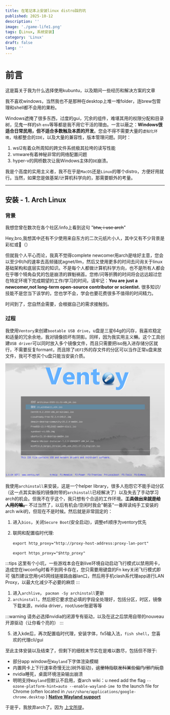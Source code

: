 ```yaml
---
title: 在笔记本上安装linux distro踩的坑
published: 2025-10-12
description: ''
image: './game-life1.png'
tags: [Linux, 系统安装]
category: 'Linux'
draft: false 
lang: ''
---
```


# 前言

这是篇关于我为什么选择使用kubuntu，以及期间一些经历和解决方案的文章

我不喜欢windows，当然我也不是那种在desktop上堆一堆folder，连brew包管理和shell都不会用的果粉。

Windows遮掩了很多东西，过度的gui，冗余的组件，难堪其用的权限分配和目录树，见鬼一样的sh `env`等等都是我不用它干活的理由。一言以蔽之：**Windows很适合日常民用，但不适合多数触及本质的开发**。您会不得不需要大量的`虚拟化环境`，啥都整合的`IDE`，以及大量的兼容性，版本管理问题。同时：

1. wsl2有着众所周知的跨文件系统极其拉垮的读写性能
2. vmware有着神秘非常的网络配置问题
3. hyper-v的网桥数次让我Windows主体的`DE`崩溃。

我是个高度的实用主义者，我不在乎是`MacOS`还是`Linux`的哪个distro，方便好用就行。当然，如果您是做基架/计算机科学向的，那需要额外的考量。

------

## 安装 - 1. Arch Linux

### 背景

我想您曾在数次在各个社区/info上看到这句 "~~btw, i use arch~~"

Hey,bro,我想其中还有不少使用来自东方的二次元纸片小人，其中又有不少背景是彩虹或🍥（）

但就我个人平心而论，我真不觉得complete newcomer用arch是啥好主意，您会以至少6t/h的速率去高频骚扰agnet/llm，然后又使用更多的时间去问询关于linux基础架构和底层实现的知识。不是每个人都做计算机科学方向，也不是所有人都会在乎哪个犄角旮旯的包是崩溃的罪魁祸首。您修/问等折腾的时间将会远远超过您在特定环境下完成期望的工作/学习的时间，请牢记：**You are just a newcomer,not long-term open-source contributor or scientist.** <span id="self-awareness">很多知识/技能不是您当下该学的，您也学不会，学会也要花费很多不值得的时间精力。</spam>

时间到了，您自然会需要，会根据自己的需求接触到。

### 过程

我使用`Ventory`来创建`bootable USB drive`，u盘是三星64g的闪存，我喜欢稳定和适量的冗余余地，我对镜像损坏有阴影。同样，因为我实用主义~~懒~~。这个工具创建`USB driver`可以同时放入多个镜像文件，而且只需要把iso拖入进存储分区就行，不需要反复formant，而且除了`UEFI`外的存文件的分区可以当作正常u盘来放文件，我可不想买个u盘只能当安装介质。

![UEFI](screen_uefi.png)

我使用`archinstall`来安装，这是一个helper library，很多人抱怨它不能手动分区（这一点其实新版的镜像附带的`archinstall`已经解决了）以及失去了手动学习arch的机会。但我不在乎这个，我只想有个合适的工作环境。~~**工具做出来就是给人用的嘛。**~~ 不过当然了，以后有机会/空闲时我会"朝圣"一番拜读纯手工安装的arch wiki的，但现在不是时候。然后就是非常固定的：

1. 进入`bios`，关闭`Secure Boot`(安全启动)，调整efi顺序为ventory优先

2. 联网和配置临时代理:

   `export http_proxy="http://proxy-host-address:proxy-lan-port"`

   `export https_proxy="$http_proxy"`
   

:::tips
这里有个小坑，一些游戏本会在新live环境自动启动飞行模式以禁用网卡，造成您在iwconfig时看不到网卡存在，您只需要用键盘的Fn key关闭飞行模式即可
强烈建议您用rj45网线链接路由器lan口，然后用手机clash系代理app进行LAN Proxy，以最大化减少不必要的麻烦
:::

1. 进入`archlive`， `pacman -Sy archinstall`更新
2. `archinstall`，然后把它要求您必填的字段全处理好，包括分区，时区，镜像下载来源，nvidia driver，root/user账密等等

:::warning
请务必选择nvidia的闭源专有驱动，以及在这之后禁用自带的nouveau开源驱动（让你看个亮的）
:::

5. 进入kde后，再次配置临时代理，安装字体，fx5输入法，`fish shell`，您喜欢的代理cli/gui

至此主体安装以及结束了，但剩下的细枝末节实在是难以数尽，包括但不限于: 

- 部分app window在`Wayland`下字体渲染模糊
- 内置网卡上下行速率奇慢无比(树外驱动)，~~这里特指联发科某些偏门/邪门玩意~~
- nvidia睡死，桌面环境渲染输出崩溃
- 明明支持`Wayland`但默认不启用，查arch wiki：u need add the flag `--ozone-platform-hint=auto --enable-wayland-ime `to the launch file for Chrome (often located in `/usr/share/applications/google-chrome.desktop` ) [**Native Wayland support**](https://wiki.archlinux.org/title/Chromium#2.9:~:text=Xwayland%2Drelated%20crashes.-,Native%20Wayland%20support,-Chromium%20140%20supports)

于是乎，我放弃arch了。因为 <a href="#self-awareness">上文所提</a>。
